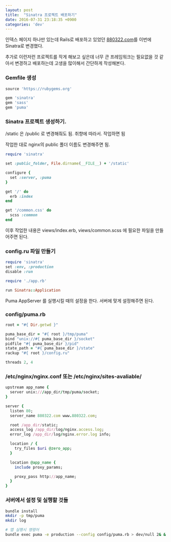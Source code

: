 ```yaml
---
layout: post
title:  "Sinatra 프로젝트 배포하기"
date: 2016-07-31 23:18:35 +0900
categories: 'dev'
---
```


인덱스 페이지 하나만 있는데 Rails로 배포하고 있었던 <a href="http://www.880322.com">880322.com</a>를 이번에 Sinatra로 변경했다.

추가로 이런저런 프로젝트를 작게 해보고 싶은데 너무 큰 프레임워크는 필요없을 것 같아서 변경하고 배포하는데 고생을 많이해서 간단하게 작성해본다.

### Gemfile 생성

```Ruby
source 'https://rubygems.org'

gem 'sinatra'
gem 'sass'
gem 'puma'
```

### Sinatra 프로젝트 생성하기.

/static 은 /public 로 변경해줘도 됨. 취향에 따라서. 작업하면 됨

작업한 대로 nginx의 public 폴더 이름도 변경해주면 됨.


```Ruby
require 'sinatra'

set :public_folder, File.dirname(__FILE__) + '/static'

configure {
  set :server, :puma
}

get '/' do
  erb :index
end

get '/common.css' do
  scss :common
end
```

이후 작업한 내용은 views/index.erb, views/common.scss 에 필요한 파일을 만들어주면 된다.

### config.ru 파일 만들기

```Ruby
require 'sinatra'
set :env, :production
disable :run

require './app.rb'

run Sinatra::Application
```

Puma AppServer 를 실행시킬 때의 설정을 한다.
서버에 맞게 설정해주면 된다.

### config/puma.rb
```Ruby
root = "#{ Dir.getwd }"

puma_base_dir = "#{ root }/tmp/puma"
bind "unix://#{ puma_base_dir }/socket"
pidfile "#{ puma_base_dir }/pid"
state_path = "#{ puma_base_dir }/state"
rackup "#{ root }/config.ru"

threads 2, 4
```


### /etc/nginx/nginx.conf 또는 /etc/nginx/sites-avaliable/

```Ruby
upstream app_name {
  server unix:///app_dir/tmp/puma/socket;
}

server {
  listen 80;
  server_name 880322.com www.880322.com;

  root /app_dir/static;
  access_log /app_dir/log/nginx.access.log;
  error_log /app_dir/log/nginx.error.log info;

  location / {
    try_files $uri @zero_app;
  }

  location @app_name {
    include proxy_params;

    proxy_pass http://app_name;
  }
}
```


### 서버에서 설정 및 실행할 것들

```bash
bundle install
mkdir -p tmp/puma
mkdir log

# 앱 실행시 명령어
bundle exec puma -e production --config config/puma.rb > dev/null 2& &
```
